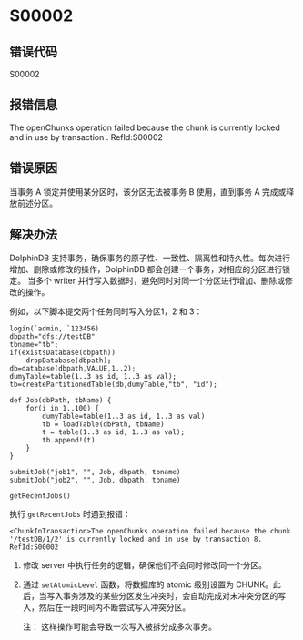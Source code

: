 # S00002

## 错误代码

S00002

## 报错信息

The openChunks operation failed because the chunk <xxx> is currently locked and in
use by transaction <tid>. RefId:S00002

## 错误原因

当事务 A 锁定并使用某分区时，该分区无法被事务 B 使用，直到事务 A 完成或释放前述分区。

## 解决办法

DolphinDB 支持事务，确保事务的原子性、一致性、隔离性和持久性。每次进行增加、删除或修改的操作，DolphinDB 都会创建一个事务，对相应的分区进行锁定。
当多个 writer 并行写入数据时，避免同时对同一个分区进行增加、删除或修改的操作。

例如，以下脚本提交两个任务同时写入分区1，2 和 3：

```
login(`admin, `123456)
dbpath="dfs://testDB"
tbname="tb";
if(existsDatabase(dbpath))
	dropDatabase(dbpath);
db=database(dbpath,VALUE,1..2);
dumyTable=table(1..3 as id, 1..3 as val);
tb=createPartitionedTable(db,dumyTable,"tb", "id");

def Job(dbPath, tbName) {
	for(i in 1..100) {
		dumyTable=table(1..3 as id, 1..3 as val)
		tb = loadTable(dbPath, tbName)
		t = table(1..3 as id, 1..3 as val);
		tb.append!(t)
	}
}

submitJob("job1", "", Job, dbpath, tbname)
submitJob("job2", "", Job, dbpath, tbname)

getRecentJobs()
```

执行 `getRecentJobs`
时遇到报错：

```
<ChunkInTransaction>The openChunks operation failed because the chunk '/testDB/1/2' is currently locked and in use by transaction 8. RefId:S00002
```

1. 修改 server 中执行任务的逻辑，确保他们不会同时修改同一个分区。
2. 通过 `setAtomicLevel` 函数，将数据库的 atomic 级别设置为
   CHUNK。此后，当写入事务涉及的某些分区发生冲突时，会自动完成对未冲突分区的写入，然后在一段时间内不断尝试写入冲突分区。

   注： 这样操作可能会导致一次写入被拆分成多次事务。

